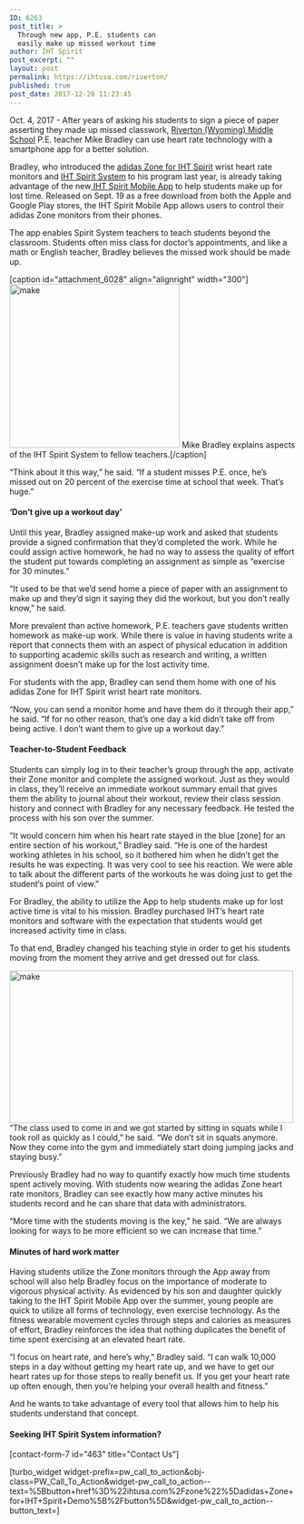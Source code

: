 ```yaml
---
ID: 6263
post_title: >
  Through new app, P.E. students can
  easily make up missed workout time
author: IHT Spirit
post_excerpt: ""
layout: post
permalink: https://ihtusa.com/riverton/
published: true
post_date: 2017-12-20 11:23:45
---
```

Oct. 4, 2017 - <span style="font-weight: 400;">After years of asking his students to sign a piece of paper asserting they made up missed classwork, <a href="http://www.fremont25.k12.wy.us/" target="_blank" rel="nofollow noopener">Riverton (Wyoming) Middle School</a> P.E. teacher Mike Bradley can use heart rate technology with a smartphone app for a better solution.</span>

<span style="font-weight: 400;">Bradley, who introduced the </span><a href="https://ihtusa.com/zone/" target="_blank" rel="nofollow noopener"><span style="font-weight: 400;">adidas Zone for IHT Spirit</span></a><span style="font-weight: 400;"> wrist heart rate monitors and </span><a href="https://ihtusa.com/spirit-system/" target="_blank" rel="nofollow noopener"><span style="font-weight: 400;">IHT Spirit System</span></a><span style="font-weight: 400;"> to his program last year, is already taking advantage of the new</span><a href="https://ihtusa.com/iht-spirit-mobile-app/" target="_blank" rel="nofollow noopener"><span style="font-weight: 400;"> IHT Spirit Mobile App</span></a><span style="font-weight: 400;"> to help students make up for lost time. Released on Sept. 19 as a free download from both the Apple and Google Play stores, the IHT Spirit Mobile App allows users to control their adidas Zone monitors from their phones. </span>

<span style="font-weight: 400;">The app enables Spirit System teachers to teach students beyond the classroom. Students often miss class for doctor’s appointments, and like a math or English teacher, Bradley believes the missed work should be made up.</span><!--more-->

[caption id="attachment_6028" align="alignright" width="300"]<a href="https://ihtusa.com/wp-content/uploads/2017/10/bradley.jpg"><img class="size-medium wp-image-6028" src="https://ihtusa.com/wp-content/uploads/2017/10/bradley-300x288.jpg" alt="make" width="300" height="288" /></a> Mike Bradley explains aspects of the IHT Spirit System to fellow teachers.[/caption]

<span style="font-weight: 400;">“Think about it this way,” he said. “If a student misses P.E. once, he’s missed out on 20 percent of the exercise time at school that week. That’s huge.”</span>
<h4><b>‘Don’t give up a workout day’</b></h4>
<span style="font-weight: 400;">Until this year, Bradley assigned make-up work and asked that students provide a signed confirmation that they’d completed the work. While he could assign active homework, he had no way to assess the quality of effort the student put towards completing an assignment as simple as “exercise for 30 minutes.”</span>

<span style="font-weight: 400;">“It used to be that we’d send home a piece of paper with an assignment to make up and they’d sign it saying they did the workout, but you don’t really know,” he said.</span>

<span style="font-weight: 400;">More prevalent than active homework, P.E. teachers gave students written homework as make-up work. While there is value in having students write a report that connects them with an aspect of physical education in addition to supporting academic skills such as research and writing, a written assignment doesn’t make up for the lost activity time. </span>

<span style="font-weight: 400;">For students with the app, Bradley can send them home with one of his adidas Zone for IHT Spirit wrist heart rate monitors. </span>

<span style="font-weight: 400;">“Now, you can send a monitor home and have them do it through their app,” he said. “If for no other reason, that’s one day a kid didn’t take off from being active. I don’t want them to give up a workout day.”</span>
<h4><b>Teacher-to-Student Feedback</b></h4>
<span style="font-weight: 400;">Students can simply log in to their teacher’s group through the app, activate their Zone monitor and complete the assigned workout. Just as they would in class, they’ll receive an immediate workout summary email that gives them the ability to journal about their workout, review their class session history and connect with Bradley for any necessary feedback. He tested the process with his son over the summer.</span>

<span style="font-weight: 400;">“It would concern him when his heart rate stayed in the blue [zone] for an entire section of his workout,” Bradley said. “He is one of the hardest working athletes in his school, so it bothered him when he didn’t get the results he was expecting. It was very cool to see his reaction. We were able to talk about the different parts of the workouts he was doing just to get the student’s point of view.”</span>

<span style="font-weight: 400;">For Bradley, the ability to utilize the App to help students make up for lost active time is vital to his mission. Bradley purchased IHT’s heart rate monitors and software with the expectation that students would get increased activity time in class.</span>

<span style="font-weight: 400;">To that end, Bradley changed his teaching style in order to get his students moving from the moment they arrive and get dressed out for class.</span>

<span style="font-weight: 400;"><a href="https://ihtusa.com/wp-content/uploads/2017/10/bradleyblogfea.jpg"><img class="alignleft wp-image-6027" src="https://ihtusa.com/wp-content/uploads/2017/10/bradleyblogfea-300x161.jpg" alt="make" width="500" height="268" /></a>“The class used to come in and we got started by sitting in squats while I took roll as quickly as I could,” he said. “We don’t sit in squats anymore. Now they come into the gym and immediately start doing jumping jacks and staying busy.”</span>

<span style="font-weight: 400;">Previously Bradley had no way to quantify exactly how much time students spent actively moving. With students now wearing the adidas Zone heart rate monitors, Bradley can see exactly how many active minutes his students record and he can share that data with administrators.</span>

<span style="font-weight: 400;">“More time with the students moving is the key,” he said. “We are always looking for ways to be more efficient so we can increase that time.”</span>
<h4><b>Minutes of hard work matter</b></h4>
<span style="font-weight: 400;">Having students utilize the Zone monitors through the App away from school will also help Bradley focus on the importance of moderate to vigorous physical activity. As evidenced by his son and daughter quickly taking to the IHT Spirit Mobile App over the summer, young people are quick to utilize all forms of technology, even exercise technology. As the fitness wearable movement cycles through steps and calories as measures of effort, Bradley reinforces the idea that nothing duplicates the benefit of time spent exercising at an elevated heart rate.</span>

<span style="font-weight: 400;">“I focus on heart rate, and here’s why,” Bradley said. “I can walk 10,000 steps in a day without getting my heart rate up, and we have to get our heart rates up for those steps to really benefit us. If you get your heart rate up often enough, then you’re helping your overall health and fitness.”</span>

<span style="font-weight: 400;">And he wants to take advantage of every tool that allows him to help his students understand that concept.</span>
<h4>Seeking IHT Spirit System information?</h4>
[contact-form-7 id="463" title="Contact Us"]

[turbo_widget widget-prefix=pw_call_to_action&obj-class=PW_Call_To_Action&widget-pw_call_to_action--text=%5Bbutton+href%3D%22ihtusa.com%2Fzone%22%5Dadidas+Zone+for+IHT+Spirit+Demo%5B%2Fbutton%5D&widget-pw_call_to_action--button_text=]